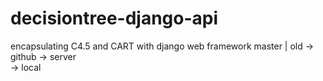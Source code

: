 # decisiontree-django-api
encapsulating C4.5 and CART with django web framework
		master
		   |
old -> github -> server
	     \
	      ->  local
